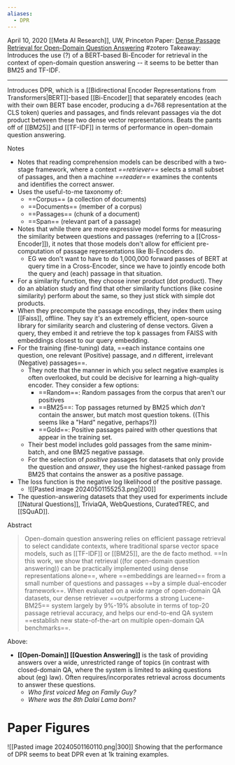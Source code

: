 ```yaml
---
aliases:
  - DPR
---
```

April 10, 2020
[[Meta AI Research]], UW, Princeton
Paper: [Dense Passage Retrieval for Open-Domain Question Answering](https://arxiv.org/abs/2004.04906)
#zotero 
Takeaway: Introduces the use (?) of a BERT-based Bi-Encoder for retrieval in the context of open-domain question answering -- it seems to be better than BM25 and TF-IDF.

----

Introduces DPR, which is a [[Bidirectional Encoder Representations from Transformers|BERT]]-based [[Bi-Encoder]] that separately encodes (each with their own BERT base encoder, producing a d=768 representation at the CLS token) queries and passages, and finds relevant passages via the dot product between these two dense vector representations. Beats the pants off of [[BM25]] and [[TF-IDF]] in terms of performance in open-domain question answering.

Notes
- Notes that reading comprehension models can be described with a two-stage framework, where a context *==retriever==* selects a small subset of passages, and then a machine *==reader==* examines the contents and identifies the correct answer.
- Uses the useful-to-me taxonomy of: 
	- ==Corpus== (a collection of documents)
	- ==Documents== (member of a corpus)
	- ==Passages== (chunk of a document)
	- ==Span== (relevant part of a passage)
- Notes that while there are more expressive model forms for measuring the similarity between questions and passages (referring to a [[Cross-Encoder]]), it notes that those models don't allow for efficient pre-computation of passage representations like Bi-Encoders do.
	- EG we don't want to have to do 1,000,000 forward passes of BERT at query time in a Cross-Encoder, since we have to jointly encode both the query and (each) passage in that situation.
- For a similarity function, they choose inner product (dot product). They do an ablation study and find that other similarity functions (like cosine similarity) perform about the same, so they just stick with simple dot products.
- When they precompute the passage encodings, they index them using [[Faiss]], offline. They say it's an extremely efficient, open-source library for similarity search and clustering of dense vectors. Given a query, they embed it and retrieve the top k passages from FAISS with embeddings closest to our query embedding.
- For the training (fine-tuning) data, ==each instance contains one question, one relevant (Positive) passage, and $n$ different, irrelevant (Negative) passages==.
	- They note that the manner in which you select negative examples is often overlooked, but could be decisive for learning a high-quality encoder. They consider a few options:
		- ==Random==: Random passages from the corpus that aren't our positives
		- ==BM25==: Top passages returned by BM25 which *don't* contain the answer, but match most question tokens. ((This seems like a "Hard" negative, perhaps?))
		- ==Gold==: Positive passages paired with other questions that appear in the training set.
	- Their best model includes gold passages from the same minim-batch, and one BM25 negative passage.
	- For the selection of *positive* passages for datasets that only provide the question and *answer*, they use the highest-ranked passage from BM25 that contains the answer as a positive passage.
- The loss function is the negative log likelihood of the positive passage.
	- ![[Pasted image 20240501155253.png|200]]
- The question-answering datasets that they used for experiments include [[Natural Questions]], TriviaQA, WebQuestions, CuratedTREC, and [[SQuAD]].






Abstract
> Open-domain question answering relies on efficient passage retrieval to select candidate contexts, where traditional sparse vector space models, such as [[TF-IDF]] or [[BM25]], are the de facto method. ==In this work, we show that retrieval ((for open-domain question answering)) can be practically implemented using dense representations alone==, where ==embeddings are learned== from a small number of questions and passages ==by a simple dual-encoder framework==. When evaluated on a wide range of open-domain QA datasets, our dense retriever ==outperforms a strong Lucene-BM25== system largely by 9%-19% absolute in terms of top-20 passage retrieval accuracy, and helps our end-to-end QA system ==establish new state-of-the-art on multiple open-domain QA benchmarks==.

Above:
- **[[Open-Domain]] [[Question Answering]]** is the task of providing answers over a wide, unrestricted range of topics (in contrast with closed-domain QA, where the system is limited to asking questions about (eg) law). Often requires/incorporates retrieval across documents to answer these questions.
	- *Who first voiced Meg on Family Guy?*
	- *Where was the 8th Dalai Lama born?*


# Paper Figures
![[Pasted image 20240501160110.png|300]]
Showing that the performance of DPR seems to beat DPR even at 1k training examples.



